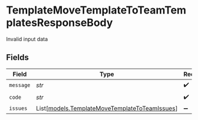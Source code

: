# TemplateMoveTemplateToTeamTemplatesResponseBody

Invalid input data


## Fields

| Field                                                                                          | Type                                                                                           | Required                                                                                       | Description                                                                                    |
| ---------------------------------------------------------------------------------------------- | ---------------------------------------------------------------------------------------------- | ---------------------------------------------------------------------------------------------- | ---------------------------------------------------------------------------------------------- |
| `message`                                                                                      | *str*                                                                                          | :heavy_check_mark:                                                                             | N/A                                                                                            |
| `code`                                                                                         | *str*                                                                                          | :heavy_check_mark:                                                                             | N/A                                                                                            |
| `issues`                                                                                       | List[[models.TemplateMoveTemplateToTeamIssues](../models/templatemovetemplatetoteamissues.md)] | :heavy_minus_sign:                                                                             | N/A                                                                                            |